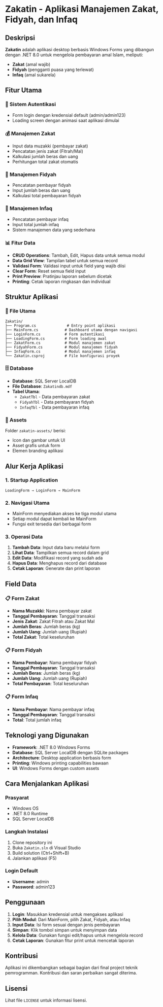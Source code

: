 # Zakatin - Aplikasi Manajemen Zakat, Fidyah, dan Infaq

## Deskripsi
**Zakatin** adalah aplikasi desktop berbasis Windows Forms yang dibangun dengan .NET 8.0 untuk mengelola pembayaran amal Islam, meliputi:
- **Zakat** (amal wajib)
- **Fidyah** (pengganti puasa yang terlewat)
- **Infaq** (amal sukarela)

## Fitur Utama

### 🔐 Sistem Autentikasi
- Form login dengan kredensial default (admin/admin123)
- Loading screen dengan animasi saat aplikasi dimulai

### 💰 Manajemen Zakat
- Input data muzakki (pembayar zakat)
- Pencatatan jenis zakat (Fitrah/Mal)
- Kalkulasi jumlah beras dan uang
- Perhitungan total zakat otomatis

### 🍚 Manajemen Fidyah
- Pencatatan pembayar fidyah
- Input jumlah beras dan uang
- Kalkulasi total pembayaran fidyah

### 🤲 Manajemen Infaq
- Pencatatan pembayar infaq
- Input total jumlah infaq
- Sistem manajemen data yang sederhana

### 📊 Fitur Data
- **CRUD Operations**: Tambah, Edit, Hapus data untuk semua modul
- **Data Grid View**: Tampilan tabel untuk semua record
- **Validasi Form**: Validasi input untuk field yang wajib diisi
- **Clear Form**: Reset semua field input
- **Print Preview**: Pratinjau laporan sebelum dicetak
- **Printing**: Cetak laporan ringkasan dan individual

## Struktur Aplikasi

### 📁 File Utama
```
Zakatin/
├── Program.cs              # Entry point aplikasi
├── MainForm.cs            # Dashboard utama dengan navigasi
├── LoginForm.cs           # Form autentikasi
├── LoadingForm.cs         # Form loading awal
├── ZakatForm.cs           # Modul manajemen zakat
├── FidyahForm.cs          # Modul manajemen fidyah
├── InfaqForm.cs           # Modul manajemen infaq
└── Zakatin.csproj         # File konfigurasi proyek
```

### 🗄️ Database
- **Database**: SQL Server LocalDB
- **File Database**: `Zakatindb.mdf`
- **Tabel Utama**:
  - `ZakatTbl` - Data pembayaran zakat
  - `FidyahTbl` - Data pembayaran fidyah
  - `InfaqTbl` - Data pembayaran infaq

### 🎨 Assets
Folder `zakatin-assets/` berisi:
- Icon dan gambar untuk UI
- Asset grafis untuk form
- Elemen branding aplikasi

## Alur Kerja Aplikasi

### 1. **Startup Application**
```
LoadingForm → LoginForm → MainForm
```

### 2. **Navigasi Utama**
- MainForm menyediakan akses ke tiga modul utama
- Setiap modul dapat kembali ke MainForm
- Fungsi exit tersedia dari berbagai form

### 3. **Operasi Data**
1. **Tambah Data**: Input data baru melalui form
2. **Lihat Data**: Tampilkan semua record dalam grid
3. **Edit Data**: Modifikasi record yang sudah ada
4. **Hapus Data**: Menghapus record dari database
5. **Cetak Laporan**: Generate dan print laporan

## Field Data

### 📋 Form Zakat
- **Nama Muzakki**: Nama pembayar zakat
- **Tanggal Pembayaran**: Tanggal transaksi
- **Jenis Zakat**: Zakat Fitrah atau Zakat Mal
- **Jumlah Beras**: Jumlah beras (kg)
- **Jumlah Uang**: Jumlah uang (Rupiah)
- **Total Zakat**: Total keseluruhan

### 📋 Form Fidyah
- **Nama Pembayar**: Nama pembayar fidyah
- **Tanggal Pembayaran**: Tanggal transaksi
- **Jumlah Beras**: Jumlah beras (kg)
- **Jumlah Uang**: Jumlah uang (Rupiah)
- **Total Pembayaran**: Total keseluruhan

### 📋 Form Infaq
- **Nama Pembayar**: Nama pembayar infaq
- **Tanggal Pembayaran**: Tanggal transaksi
- **Total**: Total jumlah infaq

## Teknologi yang Digunakan

- **Framework**: .NET 8.0 Windows Forms
- **Database**: SQL Server LocalDB dengan SQLite packages
- **Architecture**: Desktop application berbasis form
- **Printing**: Windows printing capabilities bawaan
- **UI**: Windows Forms dengan custom assets

## Cara Menjalankan Aplikasi

### Prasyarat
- Windows OS
- .NET 8.0 Runtime
- SQL Server LocalDB

### Langkah Instalasi
1. Clone repository ini
2. Buka `Zakatin.sln` di Visual Studio
3. Build solution (Ctrl+Shift+B)
4. Jalankan aplikasi (F5)

### Login Default
- **Username**: admin
- **Password**: admin123

## Penggunaan

1. **Login**: Masukkan kredensial untuk mengakses aplikasi
2. **Pilih Modul**: Dari MainForm, pilih Zakat, Fidyah, atau Infaq
3. **Input Data**: Isi form sesuai dengan jenis pembayaran
4. **Simpan**: Klik tombol simpan untuk menyimpan data
5. **Kelola Data**: Gunakan fungsi edit/hapus untuk mengelola record
6. **Cetak Laporan**: Gunakan fitur print untuk mencetak laporan

## Kontribusi

Aplikasi ini dikembangkan sebagai bagian dari final project teknik pemrogramman. Kontribusi dan saran perbaikan sangat diterima.

## Lisensi

Lihat file `LICENSE` untuk informasi lisensi.